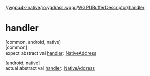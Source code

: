 //[wgpu4k-native](../../../index.md)/[io.ygdrasil.wgpu](../index.md)/[WGPUBufferDescriptor](index.md)/[handler](handler.md)

# handler

[common, android, native]\
[common]\
expect abstract val [handler](handler.md): [NativeAddress](../../ffi/-native-address/index.md)

[android, native]\
actual abstract val [handler](handler.md): [NativeAddress](../../ffi/-native-address/index.md)